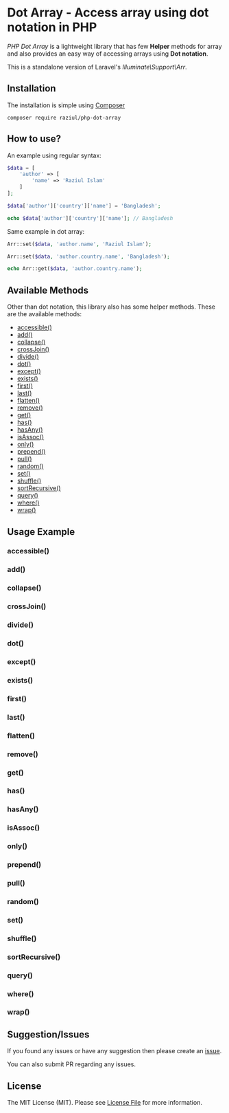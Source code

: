 # Dot Array - Access array using dot notation in PHP
*PHP Dot Array* is a lightweight library that has few **Helper** methods for array and also provides an easy way of accessing arrays using **Dot notation**.

This is a standalone version of Laravel's *Illuminate\Support\Arr*.

## Installation
The installation is simple using [Composer](https://getcomposer.org)
```
composer require raziul/php-dot-array
```

## How to use?
An example using regular syntax: 
```PHP
$data = [
    'author' => [
        'name' => 'Raziul Islam'
    ]
];

$data['author']['country']['name'] = 'Bangladesh';

echo $data['author']['country']['name']; // Bangladesh
```

Same example in dot array:
```PHP
Arr::set($data, 'author.name', 'Raziul Islam');

Arr::set($data, 'author.country.name', 'Bangladesh');

echo Arr::get($data, 'author.country.name');
```

## Available Methods
Other than dot notation, this library also has some helper methods.
These are the available methods:

- [accessible()](#accessible)
- [add()](#add)
- [collapse()](#collapse)
- [crossJoin()](#crossJoin)
- [divide()](#divide)
- [dot()](#dot)
- [except()](#except)
- [exists()](#exists)
- [first()](#first)
- [last()](#last)
- [flatten()](#flatten)
- [remove()](#remove)
- [get()](#get)
- [has()](#has)
- [hasAny()](#hasAny)
- [isAssoc()](#isAssoc)
- [only()](#only)
- [prepend()](#prepend)
- [pull()](#pull)
- [random()](#random)
- [set()](#set)
- [shuffle()](#shuffle)
- [sortRecursive()](#sortRecursive)
- [query()](#query)
- [where()](#where)
- [wrap()](#wrap)

## Usage Example

<a name="accessible"></a>
### accessible()

<a name="add"></a>
### add()

<a name="collapse"></a>
### collapse()

<a name="crossJoin"></a>
### crossJoin()

<a name="divide"></a>
### divide()

<a name="dot"></a>
### dot()

<a name="except"></a>
### except()

<a name="exists"></a>
### exists()

<a name="first"></a>
### first()

<a name="last"></a>
### last()

<a name="flatten"></a>
### flatten()

<a name="remove"></a>
### remove()

<a name="get"></a>
### get()

<a name="has"></a>
### has()

<a name="hasAny"></a>
### hasAny()

<a name="isAssoc"></a>
### isAssoc()

<a name="only"></a>
### only()

<a name="prepend"></a>
### prepend()

<a name="pull"></a>
### pull()

<a name="random"></a>
### random()

<a name="set"></a>
### set()

<a name="shuffle"></a>
### shuffle()

<a name="sortRecursive"></a>
### sortRecursive()

<a name="query"></a>
### query()

<a name="where"></a>
### where()

<a name="wrap"></a>
### wrap()


## Suggestion/Issues
If you found any issues or have any suggestion then please create an [issue](https://github.com/iRaziul/php-dot-array).

You can also submit PR regarding any issues.

## License
The MIT License (MIT). Please see [License File](LICENSE) for more information.